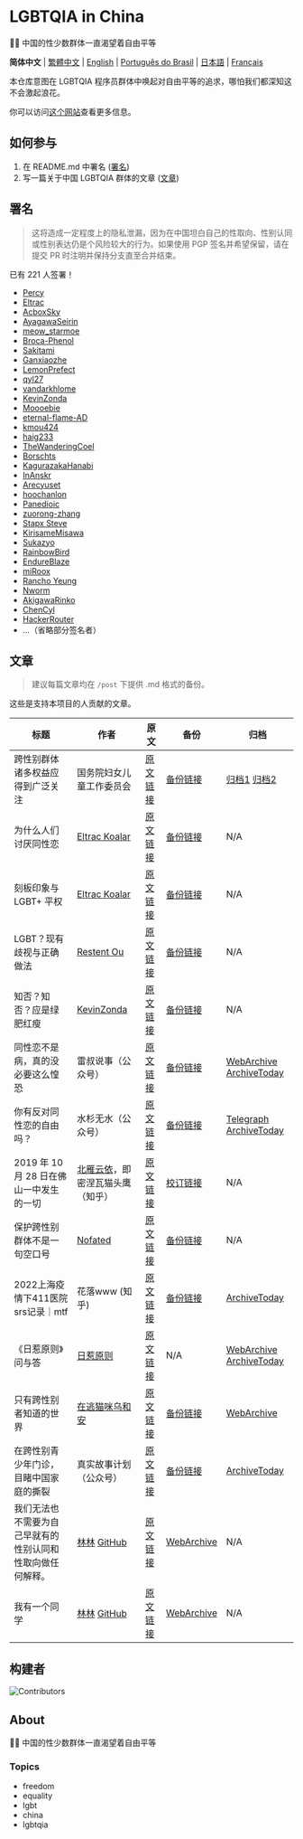 # LGBTQIA in China

🏳️‍🌈 中国的性少数群体一直渴望着自由平等

**简体中文** | [繁體中文](/LGBT-CN/LGBTQIA-In-China/blob/master/README/zh-TW.md) | [English](/LGBT-CN/LGBTQIA-In-China/blob/master/README/en-GB.md) | [Português do Brasil](/LGBT-CN/LGBTQIA-In-China/blob/master/README/pt-BR.md) | [日本語](/LGBT-CN/LGBTQIA-In-China/blob/master/README/ja-JP.md) | [Français](/LGBT-CN/LGBTQIA-In-China/blob/master/README/fr-FR.md)

本仓库意图在 LGBTQIA 程序员群体中唤起对自由平等的追求，哪怕我们都深知这不会激起浪花。

你可以访问[这个网站](https://lgbt-cn.github.io)查看更多信息。

## 如何参与

1.  在 README.md 中署名 ([署名](#%E7%BD%B2%E5%90%8D))
2.  写一篇关于中国 LGBTQIA 群体的文章 ([文章](#%E6%96%87%E7%AB%A0))

## 署名

> 这将造成一定程度上的隐私泄漏，因为在中国坦白自己的性取向、性别认同或性别表达仍是个风险较大的行为。如果使用 PGP 签名并希望保留，请在提交 PR 时注明并保持分支直至合并结束。

已有 221 人签署！

-   [Percy](https://github.com/kercily)
-   [Eltrac](https://github.com/BigCoke233)
-   [AcboxSky](https://github.com/sheepbox8646)
-   [AyagawaSeirin](https://github.com/AyagawaSeirin)
-   [meow_starmoe](https://github.com/Bro-Xun)
-   [Broca-Phenol](https://github.com/Broca-Phenol)
-   [Sakitami](https://github.com/Sakitami)
-   [Ganxiaozhe](https://github.com/ganxiaozhe)
-   [LemonPrefect](https://github.com/LemonPrefect)
-   [qyl27](https://github.com/qyl27)
-   [vandarkhlome](https://github.com/megatontech)
-   [KevinZonda](https://github.com/KevinZonda)
-   [Moooebie](https://github.com/Moooebie)
-   [eternal-flame-AD](https://github.com/eternal-flame-AD)
-   [kmou424](https://github.com/kmou424)
-   [haig233](https://github.com/haig233)
-   [TheWanderingCoel](https://github.com/TheWanderingCoel)
-   [Borschts](https://t.me/Borschts)
-   [KagurazakaHanabi](https://github.com/KagurazakaHanabi)
-   [InAnskr](https://github.com/InAnskr)
-   [Arecyuset](https://github.com/asuszwbUbuntu)
-   [hoochanlon](https://github.com/hoochanlon)
-   [Panedioic](https://github.com/panedioic)
-   [zuorong-zhang](https://github.com/zrzjohn)
-   [Stapx Steve](https://twitter.com/Stapx_Happy)
-   [KirisameMisawa](https://github.com/KirisameMisawa)
-   [Sukazyo](https://github.com/Eyre-S)
-   [RainbowBird](https://www.luoling8192.top/)
-   [EndureBlaze](https://github.com/EndureBlaze)
-   [miRoox](https://github.com/miRoox)
-   [Rancho Yeung](https://github.com/RanchoYeung)
-   [Nworm](https://github.com/1574242600)
-   [AkigawaRinko](https://github.com/AkigawaRinko)
-   [ChenCyl](https://github.com/ChenCyl)
-   [HackerRouter](https://github.com/HackerRouter)
-   ...（省略部分签名者）

## 文章

> 建议每篇文章均在 `/post` 下提供 .md 格式的备份。

这些是支持本项目的人贡献的文章。

| 标题 | 作者 | 原文 | 备份 | 归档 |
|------|------|------|------|------|
| 跨性别群体诸多权益应得到广泛关注 | 国务院妇女儿童工作委员会 | [原文链接](http://www.nwccw.gov.cn/2018-08/14/content_218467.htm) | [备份链接](/LGBT-CN/LGBTQIA-In-China/blob/master/post/%E8%B7%A8%E6%80%A7%E5%88%AB%E7%BE%A4%E4%BD%93%E8%AF%B8%E5%A4%9A%E6%9D%83%E7%9B%8A%E5%BA%94%E5%BE%97%E5%88%B0%E5%B9%BF%E6%B3%9B%E5%85%B3%E6%B3%A8.md) | [归档1](https://archive.is/ypdtG) [归档2](https://archive.is/I6nQm) |
| 为什么人们讨厌同性恋 | [Eltrac Koalar](https://github.com/BigCoke233) | [原文链接](https://blog.guhub.cn/p/why-hate-homosexuality.html) | [备份链接](/LGBT-CN/LGBTQIA-In-China/blob/master/post/why-hate-homosexuality.md) | N/A |
| 刻板印象与 LGBT+ 平权 | [Eltrac Koalar](https://github.com/BigCoke233) | [原文链接](https://blog.guhub.cn/p/lgbt-pride.html) | [备份链接](/LGBT-CN/LGBTQIA-In-China/blob/master/post/lgbt-pride-by-eltrac.md) | N/A |
| LGBT？现有歧视与正确做法 | [Restent Ou](https://github.com/gxres042) | [原文链接](/LGBT-CN/LGBTQIA-In-China/blob/master/post/LGBT%EF%BC%9F%E7%8E%B0%E6%9C%89%E6%AD%A6%E8%BF%91%E4%B8%8E%E6%AD%A3%E7%A1%AE%E5%81%9A%E6%B3%95.md) | [备份链接](/LGBT-CN/LGBTQIA-In-China/blob/master/post/LGBT%EF%BC%9F%E7%8E%B0%E6%9C%89%E6%AD%A6%E8%BF%91%E4%B8%8E%E6%AD%A3%E7%A1%AE%E5%81%9A%E6%B3%95.md) | N/A |
| 知否？知否？应是绿肥红瘦 | [KevinZonda](https://github.com/KevinZonda) | [原文链接](/LGBT-CN/LGBTQIA-In-China/blob/master/post/%E7%9F%A5%E5%90%A6%EF%BC%9F%E7%9F%A5%E5%90%A6%EF%BC%9F%E5%BA%94%E6%98%AF%E7%BB%BF%E8%82%A5%E7%BA%A2%E7%98%A6.md) | [备份链接](/LGBT-CN/LGBTQIA-In-China/blob/master/post/%E7%9F%A5%E5%90%A6%EF%BC%9F%E7%9F%A5%E5%90%A6%EF%BC%9F%E5%BA%94%E6%98%AF%E7%BB%BF%E8%82%A5%E7%BA%A2%E7%98%A6.md) | N/A |
| 同性恋不是病，真的没必要这么惶恐 | 雷叔说事（公众号） | [原文链接](https://mp.weixin.qq.com/s/bBI-DBeD5vuCeG_z_plP2g) | [备份链接](/LGBT-CN/LGBTQIA-In-China/blob/master/post/%E5%90%8C%E6%80%A7%E6%81%8B%E4%B8%8D%E6%98%AF%E7%97%85%EF%BC%8C%E7%9C%9F%E7%9A%84%E6%B2%A1%E5%BF%85%E8%A6%81%E8%BF%99%E4%B9%88%E6%83%B6%E6%81%8B.md) | [WebArchive](https://web.archive.org/web/20210707003943/https://mp.weixin.qq.com/s/bBI-DBeD5vuCeG_z_plP2g) [ArchiveToday](https://archive.ph/wip/2JO8w) |
| 你有反对同性恋的自由吗？ | 水杉无水（公众号） | [原文链接](https://mp.weixin.qq.com/s?__biz=MzIyNjM2NzYyMQ==&mid=2247483877&idx=1&sn=6d9352ce91e27efccf8dfb51f5dba71e) | [备份链接](/LGBT-CN/LGBTQIA-In-China/blob/master/post/%E4%BD%A0%E6%9C%89%E5%8F%8D%E5%AF%B9%E5%90%8C%E6%80%A7%E6%81%8B%E7%9A%84%E8%87%AA%E7%94%B1%E5%90%97%EF%BC%9F.md) | [Telegraph](https://telegra.ph/%E4%BD%A0%E6%9C%89%E5%8F%8D%E5%AF%B9%E5%90%8C%E6%80%A7%E6%81%8B%E7%9A%84%E8%87%AA%E7%94%B1%E5%90%97-04-07) [ArchiveToday](https://archive.is/IuALY#) |
| 2019 年 10 月 28 日在佛山一中发生的一切 | [北雁云依](https://github.com/BeiyanYunyi)，即密涅瓦猫头鹰（知乎） | [原文链接](https://zhuanlan.zhihu.com/p/302444058) | [校订链接](/LGBT-CN/LGBTQIA-In-China/blob/master/post/2019%E5%B9%B410%E6%9C%8828%E6%97%A5%E5%9C%A8%E4%BD%9B%E5%B1%B1%E4%B8%80%E4%B8%AD%E5%8F%91%E7%94%9F%E7%9A%84%E4%B8%80%E5%88%87.md) | N/A |
| 保护跨性别群体不是一句空口号 | [Nofated](https://github.com/Nofated095) | [原文链接](/LGBT-CN/LGBTQIA-In-China/blob/master/post/%E4%BF%9D%E6%8A%A4%E8%B7%A8%E6%80%A7%E5%88%AB%E7%BE%A4%E4%BD%93%E4%B8%8D%E6%98%AF%E4%B8%80%E5%8F%A5%E7%A9%BA%E5%8F%A3%E5%8F%B7.md) | [备份链接](/LGBT-CN/LGBTQIA-In-China/blob/master/post/%E4%BF%9D%E6%8A%A4%E8%B7%A8%E6%80%A7%E5%88%AB%E7%BE%A4%E4%BD%93%E4%B8%8D%E6%98%AF%E4%B8%80%E5%8F%A5%E7%A9%BA%E5%8F%A3%E5%8F%B7.md) | N/A |
| 2022上海疫情下411医院srs记录｜mtf | 花落www (知乎) | [原文链接](https://zhuanlan.zhihu.com/p/495654864) | [备份链接](/LGBT-CN/LGBTQIA-In-China/blob/master/post/2022%E4%B8%8A%E6%B5%B7%E7%96%AB%E6%83%85%E4%B8%8B411%E5%8C%BB%E9%99%A2srs%E8%AE%B0%E5%BD%95%EF%BD%9Cmtf.md) | [ArchiveToday](https://archive.md/4rA6H) |
| 《日惹原则》问与答 | [日惹原则](https://yogyakartaprinciples.org/principles-ch/) | [原文链接](https://yogyakartaprinciples.org/principles-ch/about/) | N/A | [WebArchive](https://web.archive.org/web/20220720161401/http://yogyakartaprinciples.org/principles-ch/about/) [ArchiveToday](https://archive.ph/Dsu2u) |
| 只有跨性别者知道的世界 | [在逃猫咪乌和安](https://www.zhihu.com/people/yamamoto) | [原文链接](https://zhuanlan.zhihu.com/p/20511057) | [备份链接](/LGBT-CN/LGBTQIA-In-China/blob/master/post/%E5%8F%AA%E6%9C%89%E8%B7%A8%E6%80%A7%E5%88%AB%E8%80%85%E7%9F%A5%E9%81%93%E7%9A%84%E4%B8%96%E7%95%8C.md) | [WebArchive](https://web.archive.org/web/20230106044746/https://zhuanlan.zhihu.com/p/20511057) |
| 在跨性别青少年门诊，目睹中国家庭的撕裂 | 真实故事计划（公众号） | [原文链接](https://mp.weixin.qq.com/s/B98WfvjXm55WX2so4zpYSw) | [备份链接](/LGBT-CN/LGBTQIA-In-China/blob/master/post/%E5%9C%A8%E8%B7%A8%E6%80%A7%E5%88%AB%E9%9D%92%E5%B0%91%E5%B9%B4%E9%97%A8%E8%AF%8A%EF%BC%8C%E7%9B%AE%E7%9D%B9%E4%B8%AD%E5%9B%BD%E5%AE%B6%E5%BA%AD%E7%9A%84%E6%92%95%E8%A3%82.md) | [ArchiveToday](https://archive.ph/GRNjp) |
| 我们无法也不需要为自己早就有的性别认同和性取向做任何解释。 | [林林](https://www.xiaozonglin.cn/) [GitHub](https://github.com/linlinzzo) | [原文链接](https://www.xiaozonglin.cn/show-respect-for-difference/) | [WebArchive](https://web.archive.org/web/20231224004147/https://www.xiaozonglin.cn/show-respect-for-difference/) | N/A |
| 我有一个同学 | [林林](https://www.xiaozonglin.cn/) [GitHub](https://github.com/linlinzzo) | [原文链接](https://www.xiaozonglin.cn/I-have-a-classmate/) | [WebArchive](https://web.archive.org/web/20240815143615/https://www.xiaozonglin.cn/I-have-a-classmate/) | N/A |

## 构建者

![Contributors](https://camo.githubusercontent.com/7a3936b355abd090bf9ec9b9c96a4fc4a478f0e90da879dd602d71def5f5ee7b/68747470733a2f2f636f6e747269622e726f636b732f696d6167653f7265706f3d4c4742542d434e2f4c4742545149412d496e2d4368696e61)

## About

🏳️‍🌈 中国的性少数群体一直渴望着自由平等

### Topics

- freedom
- equality
- lgbt
- china
- lgbtqia